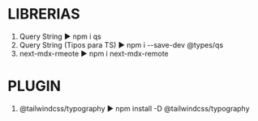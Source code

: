 # LIBRERIAS
1. Query String ► npm i qs
2. Query String (Tipos para TS) ► npm i --save-dev @types/qs
3. next-mdx-rmeote ► npm i next-mdx-remote

# PLUGIN
1. @tailwindcss/typography ► npm install -D @tailwindcss/typography
